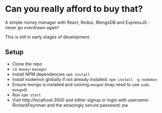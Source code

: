 # Can you really afford to buy that?
A simple money manager with React, Redux, MongoDB and ExpressJS - never go overdrawn again!

This is still in early stages of development.

## Setup
- Clone the repo
- `cd money-manager`
- Install NPM dependencies `npm install`
- Install nodemon globally if not already installed: `npm install -g nodemon`
- Ensure mongo is installed and running `mongod` (may need to use `sudo mongod`)
- Run `npm start`
- Visit http://localhost:3000 and either signup or login with username: RichardFeynman and the amazingly secure password: pw



